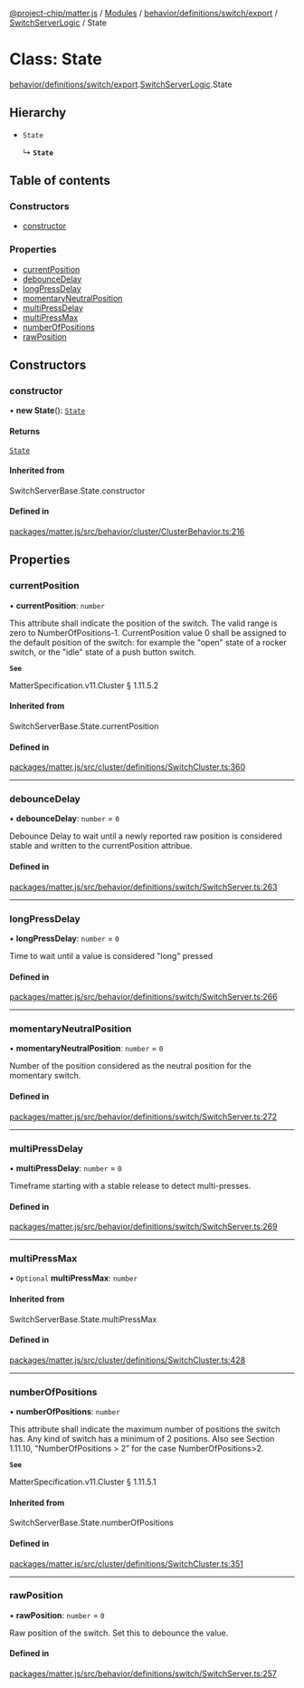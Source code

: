 [@project-chip/matter.js](../README.md) / [Modules](../modules.md) / [behavior/definitions/switch/export](../modules/behavior_definitions_switch_export.md) / [SwitchServerLogic](../modules/behavior_definitions_switch_export.SwitchServerLogic.md) / State

# Class: State

[behavior/definitions/switch/export](../modules/behavior_definitions_switch_export.md).[SwitchServerLogic](../modules/behavior_definitions_switch_export.SwitchServerLogic.md).State

## Hierarchy

- `State`

  ↳ **`State`**

## Table of contents

### Constructors

- [constructor](behavior_definitions_switch_export.SwitchServerLogic.State.md#constructor)

### Properties

- [currentPosition](behavior_definitions_switch_export.SwitchServerLogic.State.md#currentposition)
- [debounceDelay](behavior_definitions_switch_export.SwitchServerLogic.State.md#debouncedelay)
- [longPressDelay](behavior_definitions_switch_export.SwitchServerLogic.State.md#longpressdelay)
- [momentaryNeutralPosition](behavior_definitions_switch_export.SwitchServerLogic.State.md#momentaryneutralposition)
- [multiPressDelay](behavior_definitions_switch_export.SwitchServerLogic.State.md#multipressdelay)
- [multiPressMax](behavior_definitions_switch_export.SwitchServerLogic.State.md#multipressmax)
- [numberOfPositions](behavior_definitions_switch_export.SwitchServerLogic.State.md#numberofpositions)
- [rawPosition](behavior_definitions_switch_export.SwitchServerLogic.State.md#rawposition)

## Constructors

### constructor

• **new State**(): [`State`](behavior_definitions_switch_export.SwitchServerLogic.State.md)

#### Returns

[`State`](behavior_definitions_switch_export.SwitchServerLogic.State.md)

#### Inherited from

SwitchServerBase.State.constructor

#### Defined in

[packages/matter.js/src/behavior/cluster/ClusterBehavior.ts:216](https://github.com/project-chip/matter.js/blob/6d3b6a5d957d88a9231d6ecab4bb41f8133112be/packages/matter.js/src/behavior/cluster/ClusterBehavior.ts#L216)

## Properties

### currentPosition

• **currentPosition**: `number`

This attribute shall indicate the position of the switch. The valid range is zero to
NumberOfPositions-1. CurrentPosition value 0 shall be assigned to the default position of the switch:
for example the "open" state of a rocker switch, or the "idle" state of a push button switch.

**`See`**

MatterSpecification.v11.Cluster § 1.11.5.2

#### Inherited from

SwitchServerBase.State.currentPosition

#### Defined in

[packages/matter.js/src/cluster/definitions/SwitchCluster.ts:360](https://github.com/project-chip/matter.js/blob/6d3b6a5d957d88a9231d6ecab4bb41f8133112be/packages/matter.js/src/cluster/definitions/SwitchCluster.ts#L360)

___

### debounceDelay

• **debounceDelay**: `number` = `0`

Debounce Delay to wait until a newly reported raw position is considered stable and written to the
currentPosition attribue.

#### Defined in

[packages/matter.js/src/behavior/definitions/switch/SwitchServer.ts:263](https://github.com/project-chip/matter.js/blob/6d3b6a5d957d88a9231d6ecab4bb41f8133112be/packages/matter.js/src/behavior/definitions/switch/SwitchServer.ts#L263)

___

### longPressDelay

• **longPressDelay**: `number` = `0`

Time to wait until a value is considered "long" pressed

#### Defined in

[packages/matter.js/src/behavior/definitions/switch/SwitchServer.ts:266](https://github.com/project-chip/matter.js/blob/6d3b6a5d957d88a9231d6ecab4bb41f8133112be/packages/matter.js/src/behavior/definitions/switch/SwitchServer.ts#L266)

___

### momentaryNeutralPosition

• **momentaryNeutralPosition**: `number` = `0`

Number of the position considered as the neutral position for the momentary switch.

#### Defined in

[packages/matter.js/src/behavior/definitions/switch/SwitchServer.ts:272](https://github.com/project-chip/matter.js/blob/6d3b6a5d957d88a9231d6ecab4bb41f8133112be/packages/matter.js/src/behavior/definitions/switch/SwitchServer.ts#L272)

___

### multiPressDelay

• **multiPressDelay**: `number` = `0`

Timeframe starting with a stable release to detect multi-presses.

#### Defined in

[packages/matter.js/src/behavior/definitions/switch/SwitchServer.ts:269](https://github.com/project-chip/matter.js/blob/6d3b6a5d957d88a9231d6ecab4bb41f8133112be/packages/matter.js/src/behavior/definitions/switch/SwitchServer.ts#L269)

___

### multiPressMax

• `Optional` **multiPressMax**: `number`

#### Inherited from

SwitchServerBase.State.multiPressMax

#### Defined in

[packages/matter.js/src/cluster/definitions/SwitchCluster.ts:428](https://github.com/project-chip/matter.js/blob/6d3b6a5d957d88a9231d6ecab4bb41f8133112be/packages/matter.js/src/cluster/definitions/SwitchCluster.ts#L428)

___

### numberOfPositions

• **numberOfPositions**: `number`

This attribute shall indicate the maximum number of positions the switch has. Any kind of switch has a
minimum of 2 positions. Also see Section 1.11.10, “NumberOfPositions > 2” for the case
NumberOfPositions>2.

**`See`**

MatterSpecification.v11.Cluster § 1.11.5.1

#### Inherited from

SwitchServerBase.State.numberOfPositions

#### Defined in

[packages/matter.js/src/cluster/definitions/SwitchCluster.ts:351](https://github.com/project-chip/matter.js/blob/6d3b6a5d957d88a9231d6ecab4bb41f8133112be/packages/matter.js/src/cluster/definitions/SwitchCluster.ts#L351)

___

### rawPosition

• **rawPosition**: `number` = `0`

Raw position of the switch. Set this to debounce the value.

#### Defined in

[packages/matter.js/src/behavior/definitions/switch/SwitchServer.ts:257](https://github.com/project-chip/matter.js/blob/6d3b6a5d957d88a9231d6ecab4bb41f8133112be/packages/matter.js/src/behavior/definitions/switch/SwitchServer.ts#L257)
